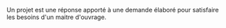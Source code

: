 Un projet est une réponse apporté à une demande élaboré pour satisfaire les besoins d'un maitre d'ouvrage.